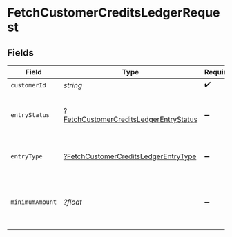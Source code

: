 # FetchCustomerCreditsLedgerRequest


## Fields

| Field                                                                                                      | Type                                                                                                       | Required                                                                                                   | Description                                                                                                |
| ---------------------------------------------------------------------------------------------------------- | ---------------------------------------------------------------------------------------------------------- | ---------------------------------------------------------------------------------------------------------- | ---------------------------------------------------------------------------------------------------------- |
| `customerId`                                                                                               | *string*                                                                                                   | :heavy_check_mark:                                                                                         | N/A                                                                                                        |
| `entryStatus`                                                                                              | [?FetchCustomerCreditsLedgerEntryStatus](../../models/operations/FetchCustomerCreditsLedgerEntryStatus.md) | :heavy_minus_sign:                                                                                         | Filters to a single status of ledger entry                                                                 |
| `entryType`                                                                                                | [?FetchCustomerCreditsLedgerEntryType](../../models/operations/FetchCustomerCreditsLedgerEntryType.md)     | :heavy_minus_sign:                                                                                         | Filter to a single type of ledger entry                                                                    |
| `minimumAmount`                                                                                            | *?float*                                                                                                   | :heavy_minus_sign:                                                                                         | Filter to ledger entries that affect at least this amount                                                  |
